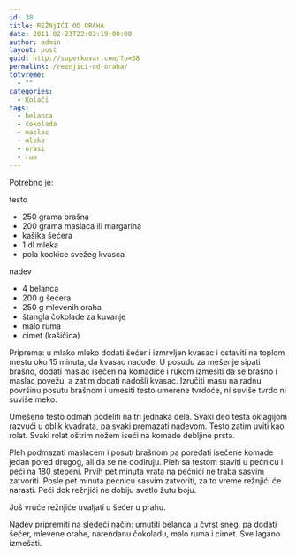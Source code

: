```yaml
---
id: 38
title: REŽNjIĆI OD ORAHA
date: 2011-02-23T22:02:19+00:00
author: admin
layout: post
guid: http://superkuvar.com/?p=38
permalink: /reznjici-od-oraha/
totvreme:
  - ""
categories:
  - Kolači
tags:
  - belanca
  - čokolada
  - maslac
  - mleko
  - orasi
  - rum
---
```

Potrebno je:

testo

  * 250 grama brašna
  * 200 grama maslaca ili margarina
  * kašika šećera
  * 1 dl mleka
  * pola kockice svežeg kvasca

nadev

  * 4 belanca
  * 200 g šećera
  * 250 g mlevenih oraha
  * štangla čokolade za kuvanje
  * malo ruma
  * cimet (kašičica)

Priprema: u mlako mleko dodati šećer i izmrvljen kvasac i ostaviti na toplom mestu oko 15 minuta, da kvasac nadođe. U posudu za mešenje sipati brašno, dodati maslac isečen na komadiće i rukom izmesiti da se brašno i maslac povežu, a zatim dodati nadošli kvasac. Izručiti masu na radnu površinu posutu brašnom i umesiti testo umerene tvrdoće, ni suviše tvrdo ni suviše meko.

Umešeno testo odmah podeliti na tri jednaka dela. Svaki deo testa oklagijom razvući u oblik kvadrata, pa svaki premazati nadevom. Testo zatim uviti kao rolat. Svaki rolat oštrim nožem iseći na komade debljine prsta.

Pleh podmazati maslacem i posuti brašnom pa poređati isečene komade jedan pored drugog, ali da se ne dodiruju. Pleh sa testom staviti u pećnicu i peći na 180 stepeni. Prvih pet minuta vrata na pećnici ne traba sasvim zatvoriti. Posle pet minuta pećnicu sasvim zatvoriti, za to vreme režnjići će narasti. Peći dok režnjići ne dobiju svetlo žutu boju.

Još vruće režnjiće uvaljati u šećer u prahu.

Nadev pripremiti na sledeći način: umutiti belanca u čvrst sneg, pa dodati šećer, mlevene orahe, narendanu čokoladu, malo ruma i cimet. Sve lagano izmešati.

&nbsp;

&nbsp;

&nbsp;
